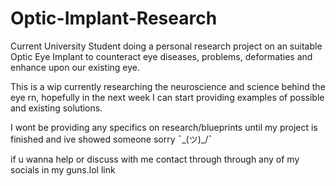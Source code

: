 # Optic-Implant-Research
Current University Student doing a personal research project on an suitable Optic Eye Implant to counteract eye diseases, problems, deformaties and enhance upon our existing eye.

This is a wip currently researching the neuroscience and science behind the eye rn, hopefully in the next week I can start providing examples of possible and existing solutions.

I wont be providing any specifics on research/blueprints until my project is finished and ive showed someone sorry ¯\_(ツ)_/¯ 

if u wanna help or discuss with me contact through through any of my socials in my guns.lol link
